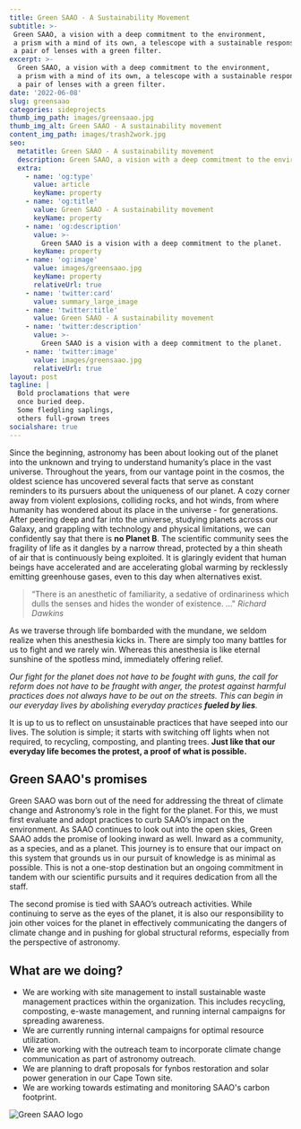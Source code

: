 ```yaml
---
title: Green SAAO - A Sustainability Movement
subtitle: >-
 Green SAAO, a vision with a deep commitment to the environment, 
 a prism with a mind of its own, a telescope with a sustainable response function, 
 a pair of lenses with a green filter.
excerpt: >-
  Green SAAO, a vision with a deep commitment to the environment, 
  a prism with a mind of its own, a telescope with a sustainable response function, 
  a pair of lenses with a green filter. 
date: '2022-06-08'
slug: greensaao
categories: sideprojects
thumb_img_path: images/greensaao.jpg
thumb_img_alt: Green SAAO - A sustainability movement
content_img_path: images/trash2work.jpg
seo:
  metatitle: Green SAAO - A sustainability movement
  description: Green SAAO, a vision with a deep commitment to the environment, a prism with a mind of its own, a telescope with a sustainable response function, a pair of lenses with a green filter.
  extra:
    - name: 'og:type'
      value: article
      keyName: property
    - name: 'og:title'
      value: Green SAAO - A sustainability movement
      keyName: property
    - name: 'og:description'
      value: >-
        Green SAAO is a vision with a deep commitment to the planet.
      keyName: property
    - name: 'og:image'
      value: images/greensaao.jpg
      keyName: property
      relativeUrl: true
    - name: 'twitter:card'
      value: summary_large_image
    - name: 'twitter:title'
      value: Green SAAO - A sustainability movement
    - name: 'twitter:description'
      value: >-
        Green SAAO is a vision with a deep commitment to the planet.
    - name: 'twitter:image'
      value: images/greensaao.jpg
      relativeUrl: true
layout: post
tagline: |
  Bold proclamations that were 
  once buried deep.   
  Some fledgling saplings, 
  others full-grown trees
socialshare: true
---
```

Since the beginning, astronomy has been about looking out of the planet into the unknown and trying to understand humanity’s place in the vast universe. Throughout the years, from our vantage point in the cosmos, the oldest science has uncovered several facts that serve as constant reminders to its pursuers about the uniqueness of our planet. A cozy corner away from violent explosions, colliding rocks, and hot winds, from where humanity has wondered about its place in the universe - for generations. After peering deep and far into the universe, studying planets across our Galaxy, and grappling with technology and physical limitations, we can confidently say that there is **no Planet B**. The scientific community sees the fragility of life as it dangles by a narrow thread, protected by a thin sheath of air that is continuously being exploited. It is glaringly evident that human beings have accelerated and are accelerating global warming by recklessly emitting greenhouse gases, even to this day when alternatives exist.

> “There is an anesthetic of familiarity, a sedative of ordinariness which dulls the senses and hides the wonder of existence. …"
<cite> Richard Dawkins </cite>

As we traverse through life bombarded with the mundane, we seldom realize when this anesthesia kicks in. There are simply too many battles for us to fight and we rarely win. Whereas this anesthesia is like eternal sunshine of the spotless mind, immediately offering relief. 

*Our fight for the planet does not have to be fought with guns, the call for reform does not have to be fraught with anger, the protest against harmful practices does not always have to be out on the streets. This can begin in our everyday lives by abolishing everyday practices **fueled by lies**.*

 It is up to us to reflect on unsustainable practices that have seeped into our lives. The solution is simple; it starts with switching off lights when not required, to recycling, composting, and planting trees. **Just like that our everyday life becomes the protest, a proof of what is possible.**  

## Green SAAO's promises

Green SAAO was born out of the need for addressing the threat of climate change and Astronomy’s role in the fight for the planet. For this, we must first evaluate and adopt practices to curb SAAO’s impact on the environment. As SAAO continues to look out into the open skies, Green SAAO adds the promise of looking inward as well. Inward as a community, as a species, and as a planet. This journey is to ensure that our impact on this system that grounds us in our pursuit of knowledge is as minimal as possible. This is not a one-stop destination but an ongoing commitment in tandem with our scientific pursuits and it requires dedication from all the staff. 

The second promise is tied with SAAO’s outreach activities. While continuing to serve as the eyes of the planet, it is also our responsibility to join other voices for the planet in effectively communicating the dangers of climate change and in pushing for global structural reforms, especially from the perspective of astronomy. 

## What are we doing?

- We are working with site management to install sustainable waste management practices within the organization. This includes recycling, composting, e-waste management, and running internal campaigns for spreading awareness.
- We are currently running internal campaigns for optimal resource utilization. 
- We are working with the outreach team to incorporate climate change communication as part of astronomy outreach.
- We are planning to draft proposals for fynbos restoration and solar power generation in our Cape Town site.
- We are working towards estimating and monitoring SAAO's carbon footprint. 


![Green SAAO logo](/images/greensaao-compressed.gif)
